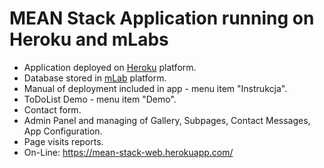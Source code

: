 # MEAN Stack Application running on Heroku and mLabs

* Application deployed on <a href="https://www.heroku.com/" target="_blank">Heroku</a> platform. 
* Database stored in <a href="https://mlab.com/" target="_blank">mLab</a> platform. 
* Manual of deployment included in app - menu item "Instrukcja".
* ToDoList Demo - menu item "Demo".
* Contact form.
* Admin Panel and managing of Gallery, Subpages, Contact Messages, App Configuration.
* Page visits reports.
* On-Line: https://mean-stack-web.herokuapp.com/
